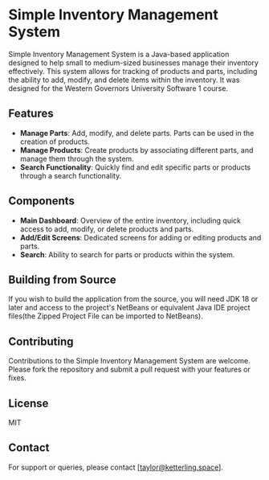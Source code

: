 # Simple Inventory Management System

Simple Inventory Management System is a Java-based application designed to help small to medium-sized businesses manage their inventory effectively. This system allows for tracking of products and parts, including the ability to add, modify, and delete items within the inventory. It was designed for the Western Governors University Software 1 course.

## Features

- **Manage Parts**: Add, modify, and delete parts. Parts can be used in the creation of products.
- **Manage Products**: Create products by associating different parts, and manage them through the system.
- **Search Functionality**: Quickly find and edit specific parts or products through a search functionality.

## Components

- **Main Dashboard**: Overview of the entire inventory, including quick access to add, modify, or delete products and parts.
- **Add/Edit Screens**: Dedicated screens for adding or editing products and parts.
- **Search**: Ability to search for parts or products within the system.

## Building from Source

If you wish to build the application from the source, you will need JDK 18 or later and access to the project's NetBeans or equivalent Java IDE project files(the Zipped Project File can be imported to NetBeans).

## Contributing

Contributions to the Simple Inventory Management System are welcome. Please fork the repository and submit a pull request with your features or fixes.

## License

MIT

## Contact

For support or queries, please contact [taylor@ketterling.space].

